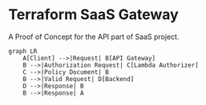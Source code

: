 # Terraform SaaS Gateway

A Proof of Concept for the API part of SaaS project.

```mermaid
graph LR
    A[Client] -->|Request| B[API Gateway]
    B -->|Authorization Request| C[Lambda Authorizer]
    C -->|Policy Document| B
    B -->|Valid Request| D[Backend]
    D -->|Response| B
    B -->|Response| A
```
